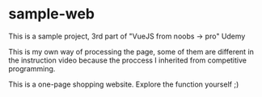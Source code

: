# sample-web
This is a sample project, 3rd part of "VueJS from noobs -> pro" Udemy

This is my own way of processing the page, some of them are different in the instruction video because the proccess I inherited from competitive programming.

This is a one-page shopping website. Explore the function yourself ;)
